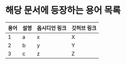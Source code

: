 # 해당 문서에 등장하는 용어 목록

| 용어  | 설명  | 옵시디언 링크 | 깃허브 링크 |
| --- | --- | ------- | ------ |
| 1   | a   | x       | X      |
| 2   | b   | y       | Y      |
| 3   | c   | z       | Z      |
